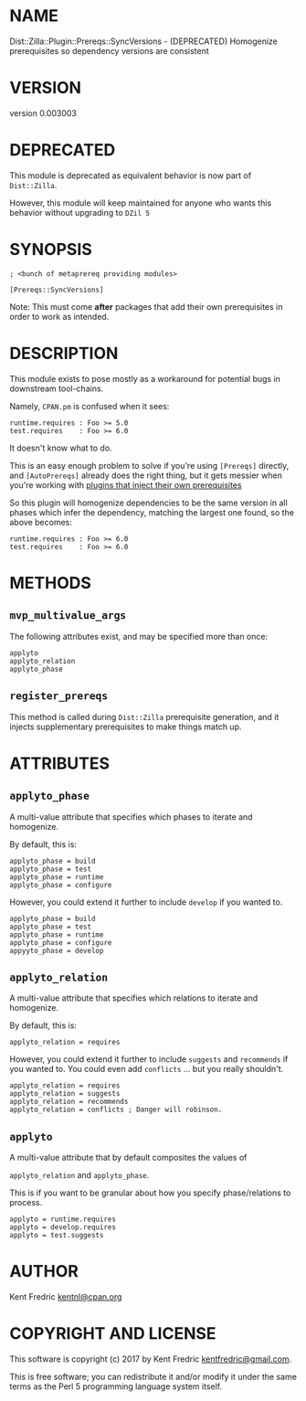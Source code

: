 # NAME

Dist::Zilla::Plugin::Prereqs::SyncVersions - (DEPRECATED) Homogenize prerequisites so dependency versions are consistent

# VERSION

version 0.003003

# DEPRECATED

This module is deprecated as equivalent behavior is now part of `Dist::Zilla`.

However, this module will keep maintained for anyone who wants this behavior without upgrading to `DZil 5`

# SYNOPSIS

    ; <bunch of metaprereq providing modules>

    [Prereqs::SyncVersions]

Note: This must come **after** packages that add their own prerequisites in order to work as intended.

# DESCRIPTION

This module exists to pose mostly as a workaround for potential bugs in downstream tool-chains.

Namely, `CPAN.pm` is confused when it sees:

    runtime.requires : Foo >= 5.0
    test.requires    : Foo >= 6.0

It doesn't know what to do.

This is an easy enough problem to solve if you're using `[Prereqs]` directly,
and `[AutoPrereqs]` already does the right thing, but it gets messier
when you're working with [plugins that inject their own prerequisites](https://github.com/dagolden/Path-Tiny/commit/c620171db96597456a182ea6088a24d8de5debf6)

So this plugin will homogenize dependencies to be the same version in all phases
which infer the dependency, matching the largest one found, so the above becomes:

    runtime.requires : Foo >= 6.0
    test.requires    : Foo >= 6.0

# METHODS

## `mvp_multivalue_args`

The following attributes exist, and may be specified more than once:

    applyto
    applyto_relation
    applyto_phase

## `register_prereqs`

This method is called during `Dist::Zilla` prerequisite generation,
and it injects supplementary prerequisites to make things match up.

# ATTRIBUTES

## `applyto_phase`

A multi-value attribute that specifies which phases to iterate and homogenize.

By default, this is:

    applyto_phase = build
    applyto_phase = test
    applyto_phase = runtime
    applyto_phase = configure

However, you could extend it further to include `develop` if you wanted to.

    applyto_phase = build
    applyto_phase = test
    applyto_phase = runtime
    applyto_phase = configure
    appyyto_phase = develop

## `applyto_relation`

A multi-value attribute that specifies which relations to iterate and homogenize.

By default, this is:

    applyto_relation = requires

However, you could extend it further to include `suggests` and `recommends` if you wanted to.
You could even add `conflicts` ... but you really shouldn't.

    applyto_relation = requires
    applyto_relation = suggests
    applyto_relation = recommends
    applyto_relation = conflicts ; Danger will robinson.

## `applyto`

A multi-value attribute that by default composites the values of

`applyto_relation` and `applyto_phase`.

This is if you want to be granular about how you specify phase/relations to process.

    applyto = runtime.requires
    applyto = develop.requires
    applyto = test.suggests

# AUTHOR

Kent Fredric <kentnl@cpan.org>

# COPYRIGHT AND LICENSE

This software is copyright (c) 2017 by Kent Fredric <kentfredric@gmail.com>.

This is free software; you can redistribute it and/or modify it under
the same terms as the Perl 5 programming language system itself.
